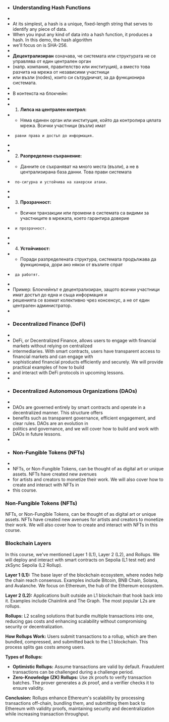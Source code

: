 
 * ### Understanding Hash Functions
 *
 * At its simplest, a hash is a unique, fixed-length string that serves to identify any piece of data. 
 * When you input any kind of data into a hash function, it produces a hash. In this demo, the hash algorithm 
 * we'll focus on is SHA-256.
 *
 * **Децентрализиран** означава, че системата или структурата не се управлява от един централен орган 
 * (напр. компания, правителство или институция), а вместо това разчита на мрежа от независими участници 
 * или възли (nodes), които си сътрудничат, за да функционира системата.
 *
 * В контекста на блокчейн:
 *
 * 1. **Липса на централен контрол:** 
 *    - Няма единен орган или институция, който да контролира цялата мрежа. Всички участници (възли) имат 
 *      равни права и достъп до информация.
 *
 * 2. **Разпределено съхранение:** 
 *    - Данните се съхраняват на много места (възли), а не в централизирана база данни. Това прави системата 
 *      по-сигурна и устойчива на хакерски атаки.
 *
 * 3. **Прозрачност:** 
 *    - Всички транзакции или промени в системата са видими за участниците в мрежата, което гарантира доверие 
 *      и прозрачност.
 *
 * 4. **Устойчивост:** 
 *    - Поради разпределената структура, системата продължава да функционира, дори ако някои от възлите спрат 
 *      да работят.
 *
 * Пример: Блокчейнът е децентрализиран, защото всички участници имат достъп до една и съща информация и 
 * решенията се вземат колективно чрез консенсус, а не от един централен администратор.
 *
 * ### Decentralized Finance (DeFi)
 *
 * DeFi, or Decentralized Finance, allows users to engage with financial markets without relying on centralized 
 * intermediaries. With smart contracts, users have transparent access to financial markets and can engage with 
 * sophisticated financial products efficiently and securely. We will provide practical examples of how to build 
 * and interact with DeFi protocols in upcoming lessons.
 *
 * ### Decentralized Autonomous Organizations (DAOs)
 *
 * DAOs are governed entirely by smart contracts and operate in a decentralized manner. This structure offers 
 * benefits such as transparent governance, efficient engagement, and clear rules. DAOs are an evolution in 
 * politics and governance, and we will cover how to build and work with DAOs in future lessons.
 *
 * ### Non-Fungible Tokens (NFTs)
 *
 * NFTs, or Non-Fungible Tokens, can be thought of as digital art or unique assets. NFTs have created new avenues 
 * for artists and creators to monetize their work. We will also cover how to create and interact with NFTs in 
 * this course.
### Non-Fungible Tokens (NFTs)

NFTs, or Non-Fungible Tokens, can be thought of as digital art or unique assets. NFTs have created new avenues for artists and creators to monetize their work. We will also cover how to create and interact with NFTs in this course.

### Blockchain Layers

In this course, we've mentioned Layer 1 (L1), Layer 2 (L2), and Rollups. We will deploy and interact with smart contracts on Sepolia (L1 test net) and zkSync Sepolia (L2 Rollup).

**Layer 1 (L1):** The base layer of the blockchain ecosystem, where nodes help the chain reach consensus. Examples include Bitcoin, BNB Chain, Solana, and Avalanche. We focus on Ethereum, the hub of the Ethereum ecosystem.

**Layer 2 (L2):** Applications built outside an L1 blockchain that hook back into it. Examples include Chainlink and The Graph. The most popular L2s are rollups.

**Rollups:** L2 scaling solutions that bundle multiple transactions into one, reducing gas costs and enhancing scalability without compromising security or decentralization.

**How Rollups Work:** Users submit transactions to a rollup, which are then bundled, compressed, and submitted back to the L1 blockchain. This process splits gas costs among users.

**Types of Rollups:**
- **Optimistic Rollups:** Assume transactions are valid by default. Fraudulent transactions can be challenged during a challenge period.
- **Zero-Knowledge (ZK) Rollups:** Use zk proofs to verify transaction batches. The prover generates a zk proof, and a verifier checks it to ensure validity.

**Conclusion:** Rollups enhance Ethereum's scalability by processing transactions off-chain, bundling them, and submitting them back to Ethereum with validity proofs, maintaining security and decentralization while increasing transaction throughput.